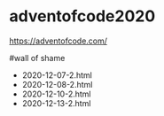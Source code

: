 # adventofcode2020
https://adventofcode.com/ 


#wall of shame
- 2020-12-07-2.html
- 2020-12-08-2.html
- 2020-12-10-2.html
- 2020-12-13-2.html

